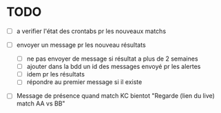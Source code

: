 # TODO
- [ ] a verifier l'état des crontabs pr les nouveaux matchs
- [ ] envoyer un message pr les nouveau résultats
    - [ ] ne pas envoyer de message si résultat a plus de 2 semaines
    - [ ] ajouter dans la bdd un id des messages envoyé pr les alertes 
    - [ ] idem pr les résultats
    - [ ] répondre au premier message si il existe
- [ ] Message de présence quand match KC bientot "Regarde (lien du live) match AA vs BB"
    
